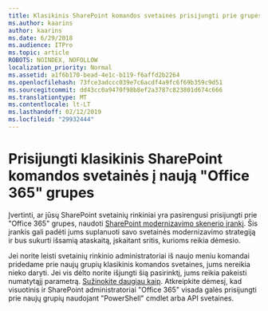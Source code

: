 ```yaml
---
title: Klasikinis SharePoint komandos svetainės prisijungti prie grupės
ms.author: kaarins
author: kaarins
ms.date: 6/29/2018
ms.audience: ITPro
ms.topic: article
ROBOTS: NOINDEX, NOFOLLOW
localization_priority: Normal
ms.assetid: a1f6b170-bead-4e1c-b119-f6affd2b2264
ms.openlocfilehash: 73fce3adccc039e7c6acdf4a9fc6f69b359c9d51
ms.sourcegitcommit: dd43cc0a9470f98b8ef2a3787c823801d674c666
ms.translationtype: MT
ms.contentlocale: lt-LT
ms.lasthandoff: 02/12/2019
ms.locfileid: "29932444"
---
```

# <a name="connect-classic-sharepoint-team-sites-to-new-office-365-groups"></a>Prisijungti klasikinis SharePoint komandos svetainės į naują "Office 365" grupes

Įvertinti, ar jūsų SharePoint svetainių rinkiniai yra pasirengusi prisijungti prie "Office 365" grupes, naudoti [SharePoint modernizavimo skenerio įrankį](https://go.microsoft.com/fwlink/?linkid=873066). Šis įrankis gali padėti jums suplanuoti savo svetainės modernizavimo strategiją ir bus sukurti išsamią ataskaitą, įskaitant sritis, kurioms reikia dėmesio.
  
Jei norite leisti svetainių rinkinio administratoriai iš naujo meniu komandai pridedame prie naujų grupių klasikinis komandos svetaines, jums nereikia nieko daryti. Jei vis dėlto norite išjungti šią pasirinktį, jums reikia pakeisti numatytąjį parametrą. [Sužinokite daugiau kaip](https://go.microsoft.com/fwlink/?linkid=2004316). Atkreipkite dėmesį, kad visuotinis ir SharePoint administratoriai "Office 365" visada galės prisijungti prie naujų grupių naudojant "PowerShell" cmdlet arba API svetaines.
  

